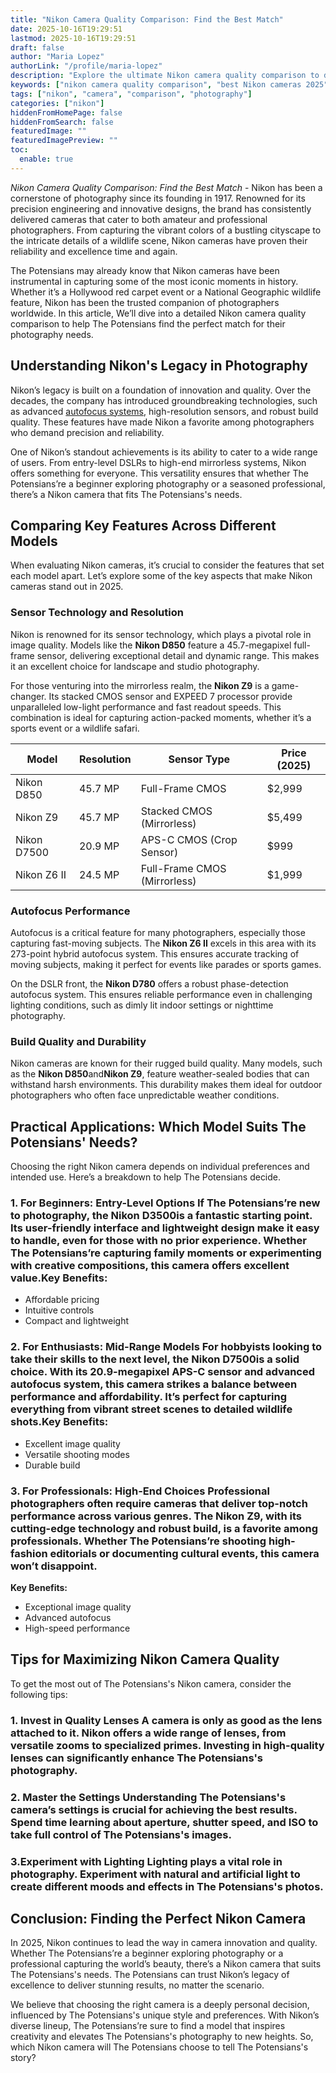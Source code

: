 ```yaml
---
title: "Nikon Camera Quality Comparison: Find the Best Match"
date: 2025-10-16T19:29:51
lastmod: 2025-10-16T19:29:51
draft: false
author: "Maria Lopez"
authorLink: "/profile/maria-lopez"
description: "Explore the ultimate Nikon camera quality comparison to discover the best models for your photography style. Compare features, performance, and image quality to find your ideal Nikon camera."
keywords: ["nikon camera quality comparison", "best Nikon cameras 2025", "Nikon camera comparison guide"]
tags: ["nikon", "camera", "comparison", "photography"]
categories: ["nikon"]
hiddenFromHomePage: false
hiddenFromSearch: false
featuredImage: ""
featuredImagePreview: ""
toc:
  enable: true
---
```


*Nikon Camera Quality Comparison: Find the Best Match* - Nikon has been a cornerstone of photography since its founding in 1917. Renowned for its precision engineering and innovative designs, the brand has consistently delivered cameras that cater to both amateur and professional photographers. From capturing the vibrant colors of a bustling cityscape to the intricate details of a ​wildlife scene, Nikon cameras have proven their reliability and excellence time and again. 

The Potensians may already know that Nikon cameras have been instrumental in capturing some of the most iconic moments in history. Whether it’s a Hollywood red carpet event or a National Geographic wildlife feature, Nikon has been the trusted companion of photographers worldwide. In this article, We’ll dive into a detailed Nikon camera quality comparison to help The Potensians find the perfect match for their photography needs.

## Understanding Nikon's Legacy in Photography

Nikon’s legacy is built on a foundation of innovation and quality. Over the decades, the company has introduced groundbreaking technologies, such as advanced [autofocus systems](/nikon/nikon-high-precision-autofocus-systems), high-resolution sensors, and robust build quality. These features have made Nikon a favorite among photographers who demand precision and reliability.

One of Nikon’s standout achievements is its ability to cater to a wide range of users. From entry-level DSLRs to high-end mirrorless systems, Nikon offers something for everyone. This versatility ensures that whether The Potensians’re a beginner exploring photography or a seasoned professional, there’s a Nikon camera ​that fits The Potensians's needs.

## Comparing Key Features Across Different Models

When evaluating Nikon cameras, it’s crucial to consider the features that set each model apart. Let’s explore some of the key aspects that make Nikon cameras stand out in 2025.

### Sensor Technology and Resolution

Nikon is renowned for its sensor technology, which plays a pivotal role in image quality. Models like the **Nikon D850** feature a 45.7-megapixel full-frame sensor, delivering exceptional detail and dynamic range. This makes it an excellent choice for landscape and studio photography.

For those venturing into the mirrorless realm, the **Nikon Z9** is a game-changer. Its stacked CMOS sensor and EXPEED 7 processor provide unparalleled low-light performance and fast readout speeds. This combination is ideal for capturing action-packed moments, whether it’s a sports event or a wildlife safari.

<div class="table-responsive">
<table class="html-table">
<thead>
<tr>
<th>Model</th>
<th>Resolution</th>
<th>Sensor Type</th>
<th>Price (2025)</th>
</tr>
</thead>
<tbody>
<tr>
<td>Nikon D850</td>
<td>45.7 MP</td>
<td>Full-Frame CMOS</td>
<td>$2,999</td>
</tr>
<tr>
<td>Nikon Z9</td>
<td>45.7 MP</td>
<td>Stacked CMOS (Mirrorless)</td>
<td>$5,499</td>
</tr>
<tr>
<td>Nikon D7500</td>
<td>20.9 MP</td>
<td>APS-C CMOS (Crop Sensor)</td>
<td>$999</td>
</tr>
<tr>
<td>Nikon Z6 II</td>
<td>24.5 MP</td>
<td>Full-Frame CMOS (Mirrorless)</td>
<td>$1,999</td>
</tr>
</tbody>
</table>
</div>

### Autofocus Performance

Autofocus is a critical feature for many photographers, especially those capturing fast-moving subjects. The **Nikon Z6 II** excels in this area with its 273-point hybrid autofocus system. This ensures accurate tracking of moving subjects, making it perfect for events like parades or sports games.

On the DSLR front, the **Nikon D780** offers a robust phase-detection autofocus system. This ensures reliable performance even in challenging lighting conditions, such as dimly lit indoor settings or nighttime photography.

### Build Quality and Durability

Nikon cameras are known for their rugged build quality. Many models, such as the **Nikon D850**and**Nikon Z9**, feature weather-sealed bodies that can withstand harsh environments. This durability ma​kes them ideal for outdoor photographers who often face unpredictable weather conditions.

## Practical Applications: Which Model Suits The Potensians' Needs?

Choosing the right Nikon camera depends on individual preferences and intended use. Here’s a breakdown to help The Potensians decide.

### 1. For Beginners: Entry-Level Options If The Potensians’re new to photography, the **Nikon D3500**is a fantastic starting point. Its user-friendly interface and lightweight design make it easy to handle, even for those with no prior experience. Whether The Potensians’re capturing family moments or experimenting with creative compositions, this camera offers excellent value.**Key Benefits:**
- Affordable pricing
- Intuitive controls
- Compact and lightweight

### 2. For Enthusiasts: Mid-Range Models For hobbyists looking to take their skills to the next level, the **Nikon D7500**is a solid choice. With its 20.9-megapixel APS-C sensor and advanced autofocus system, this camera strikes a balance between performance and affordability. It’s perfect for capturing everything from vibrant street scenes to detailed wildlife shots.**Key Benefits:**
- Excellent image quality
- Versatile shooting modes
- Durable build

### 3. For Professionals: High-End Choices Professional photographers often require cameras that deliver top-notch performance across various genres. The **Nikon Z9**, with its cutting-edge technology and robust build, is a favorite among professionals. Whether The Potensians’re shooting high-fashion editorials or documenting cultural events, this camera won’t disappoint.

**Key Benefits:**
- Exceptional image quality
- Advanced autofocus
- High-speed performance

## Tips for Maximizing Nikon Camera Quality

To get the most out of The Potensians's Nikon camera, consider the following tips:

### 1. Invest in Quality Lenses A camera is only as good as the lens attached to it. Nikon offers a wide range of lenses, from versatile zooms to specialized primes. Investing in high-quality lenses can significantly enhance The Potensians's photography.

### 2. Master the Settings Understanding The Potensians's camera’s settings is crucial for achieving the best results. Spend time learning about aperture, shutter speed, and ISO to take full control of The Potensians's images.

### 3.​ Experiment with Lighting Lighting plays a vital role in photography. Experiment with natural and artificial light to create different moods and effects in The Potensians's photos.

## Conclusion: Finding the Perfect Nikon Camera

In 2025, Nikon continues to lead the way in camera innovation and quality. Whether The Potensians’re a begin​ner exploring photography or a professional capturing the world’s beauty, there’s a Nikon camera that suits The Potensians's needs. The Potensians can trust Nikon’s legacy of excellence to deliver stunning results, no matter the scenario.

We believe that choosing the right camera is a deeply personal decision, influenced by The Potensians's unique style and preferences. With Nikon’s diverse lineup, The Potensians’re sure to find a model that inspires creativity and elevates The Potensians's photography to new heights. So, which Nikon camera will The Potensians choose to tell The Potensians's story?